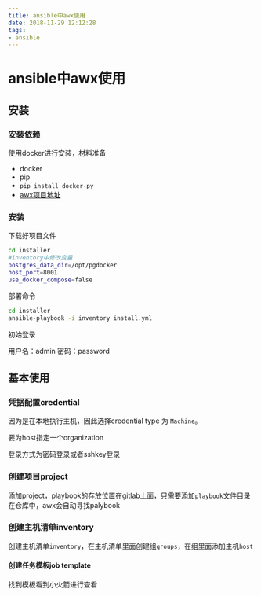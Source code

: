 ```yaml
---
title: ansible中awx使用
date: 2018-11-29 12:12:28
tags:
- ansible
---
```


# ansible中awx使用

## 安装

### 安装依赖

使用docker进行安装，材料准备

- docker
- pip
- `pip install docker-py`
- [awx项目地址](https://github.com/ansible/awx/releases)

<!--more-->

### 安装

下载好项目文件

```bash
cd installer
#inventory中修改变量
postgres_data_dir=/opt/pgdocker
host_port=8001
use_docker_compose=false

```

部署命令

```bash
cd installer
ansible-playbook -i inventory install.yml

```
初始登录

用户名：admin
密码：password

## 基本使用

### 凭据配置credential

因为是在本地执行主机，因此选择credential type 为 `Machine`。

要为host指定一个organization

登录方式为密码登录或者sshkey登录

### 创建项目project

添加project，playbook的存放位置在gitlab上面，只需要添加`playbook`文件目录在仓库中，awx会自动寻找palybook

### 创建主机清单inventory

创建主机清单`inventory`，在主机清单里面创建组`groups`，在组里面添加主机`host`

#### 创建任务模板job template

找到模板看到小火箭进行查看
